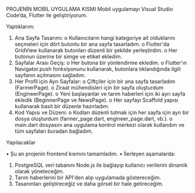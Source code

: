 PROJENİN MOBİL UYGULAMA KISMI
  Mobil uygulamayı Visual Studio Code’da, Flutter ile geliştiriyorum.
   
Yaptıklarım:
1.	Ana Sayfa Tasarımı:
o	Kullanıcıların hangi kategoriye ait olduklarını seçmeleri için dört butonlu bir ana sayfa tasarladım.
o	Flutter'da GridView kullanarak butonları düzenli bir şekilde yerleştirdim.
o	Her butonun üzerine bir simge ve etiket ekledim.
2.	Sayfalar Arası Geçiş:
o	Her butona bir yönlendirme ekledim.
o	Flutter'ın Navigator.push fonksiyonunu kullanarak, butonlara tıklandığında ilgili sayfanın açılmasını sağladım.
3.	Her Profil için Ayrı Sayfalar:
o	Çiftçiler için bir ana sayfa tasarladım (FarmerPage).
o	Ziraat mühendisleri için bir sayfa oluşturdum (EngineerPage).
o	Yeni başlayanlar ve tarım haberleri için iki ayrı sayfa ekledik (BeginnerPage ve NewsPage).
o	Her sayfayı Scaffold yapısı kullanarak basit bir düzenle hazırladım.
4.	Kod Yapısı ve Düzeni:
o	Kodları düzenli tutmak için her sayfa için ayrı bir dosya oluşturdum (farmer_page.dart, engineer_page.dart, vb.).
o	main.dart dosyasını ana uygulama kontrol merkezi olarak kullandım ve tüm sayfaları buradan bağladım.

Yapılacaklar

 •	Şu an projenin frontend kısmını tamamladım.
 •	İlerleyen aşamalarda:
1.	PostgreSQL veri tabanını Node.js ile bağlayıp kullanıcı verilerini dinamik olarak yöneteceğim.
2.	Tarım haberlerini bir API'den alıp uygulamada göstereceğim.
3.	Tasarımları geliştireceğiz ve daha görsel bir hale getireceğim.
